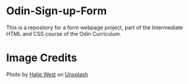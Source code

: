 # Odin-Sign-up-Form
This is a repository for a form webpage project, part of the Intermediate HTML and CSS course of the Odin Curriculum.


# Image Credits
Photo by <a href="https://unsplash.com/@haliewestphoto?utm_source=unsplash&utm_medium=referral&utm_content=creditCopyText">Halie West</a> on <a href="https://unsplash.com/@haliewestphoto?utm_source=unsplash&utm_medium=referral&utm_content=creditCopyText">Unsplash</a>
  